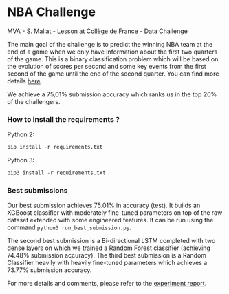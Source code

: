 # NBA Challenge
 MVA - S. Mallat - Lesson at Collège de France - Data Challenge

The main goal of the challenge is to predict the winning NBA team at the end of a game when we only have information about the first two quarters of the game. This is a binary classification problem which will be based on the evolution of scores per second and some key events from the first second of the game until the end of the second quarter. You can find more details [here](https://challengedata.ens.fr).

We achieve a 75,01% submission accuracy which ranks us in the top 20% of the challengers.

### How to install the requirements ?

Python 2:
```python
pip install -r requirements.txt
```

Python 3:
```python
pip3 install -r requirements.txt
```


### Best submissions

Our best submission achieves 75.01% in accuracy (test). It builds an XGBoost classifier with moderately fine-tuned parameters on top of the raw dataset extended with some engineered features. It can be run using the command `python3 run_best_submission.py`.

The second best submission is a Bi-directional LSTM completed with two dense layers on which we trained a Random Forest classifier (achieving 74.48% submission accuracy). The third best submission is a Random Classifier heavily with heavily fine-tuned parameters which achieves a 73.77% submission accuracy.

For more details and comments, please refer to the [experiment report](https://github.com/VictorSanh/NBA_Challenge/blob/master/Report.pdf).
